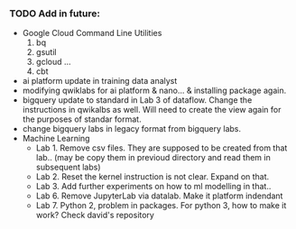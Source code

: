 ### TODO Add in future: 
- Google Cloud Command Line Utilities
    1. bq
    2. gsutil
    3. gcloud ...
    4. cbt
- ai platform update in training data analyst
- modifying qwiklabs for ai platform & nano... & installing package again. 
- bigquery update to standard in Lab 3 of dataflow. Change the instructions in qwikalbs as well. Will need to create the view again for the purposes of standar format. 
- change bigquery labs in legacy format from bigquery labs. 
- Machine Learning
    - Lab 1. Remove csv files. They are supposed to be created from that lab.. (may be copy them in previoud directory and read them in subsequent labs)
    - Lab 2. Reset the kernel instruction is not clear. Expand on that. 
    - Lab 3. Add further experiments on how to ml modelling in that.. 
    - Lab 6. Remove JupyterLab via datalab. Make it platform indendant
    - Lab 7. Python 2, problem in packages. For python 3, how to make it work? Check david's repository
